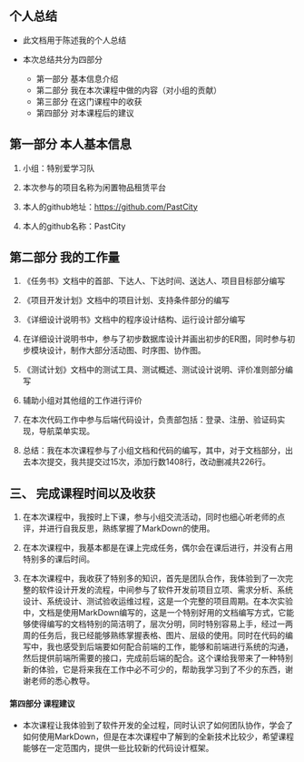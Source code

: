 ## 个人总结

- 此文档用于陈述我的个人总结

- 本次总结共分为四部分
	- 第一部分 基本信息介绍
	- 第二部分 我在本次课程中做的内容（对小组的贡献）
	- 第三部分 在这门课程中的收获
	- 第四部分 对本课程后的建议

## 第一部分 本人基本信息

1. 小组：特别爱学习队

2. 本次参与的项目名称为闲置物品租赁平台

3. 本人的github地址：https://github.com/PastCity

4. 本人的github名称：PastCity

## 第二部分 我的工作量

1. 《任务书》文档中的首部、下达人、下达时间、送达人、项目目标部分编写

2. 《项目开发计划》文档中的项目计划、支持条件部分的编写

3. 《详细设计说明书》文档中的程序设计结构、运行设计部分编写

4. 在详细设计说明书中，参与了初步数据库设计并画出初步的ER图，同时参与初步模块设计，制作大部分活动图、时序图、协作图。

5. 《测试计划》文档中的测试工具、测试概述、测试设计说明、评价准则部分编写

6. 辅助小组对其他组的工作进行评价

7. 在本次代码工作中参与后端代码设计，负责部包括：登录、注册、验证码实现，导航菜单实现。

8. 总结：我在本次课程参与了小组文档和代码的编写，其中，对于文档部分，出去本次提交，我共提交过15次，添加行数1408行，改动删减共226行。


## 三、 完成课程时间以及收获

1. 在本次课程中，我按时上下课，参与小组交流活动，同时也细心听老师的点评，并进行自我反思，熟练掌握了MarkDown的使用。

2. 在本次课程中，我基本都是在课上完成任务，偶尔会在课后进行，并没有占用特别多的课后时间。

3. 在本次课程中，我收获了特别多的知识，首先是团队合作，我体验到了一次完整的软件设计开发的流程，中间参与了软件开发前项目立项、需求分析、系统设计、系统设计、测试验收运维过程，这是一个完整的项目周期。在本次实验中，文档是使用MarkDown编写的，这是一个特别好用的文档编写方式，它能够使得编写的文档特别的简洁明了，层次分明，同时特别容易上手，经过一两周的任务后，我已经能够熟练掌握表格、图片、层级的使用。同时在代码的编写中，我也感受到后端要如何配合前端的工作，能够和前端进行系统的沟通，然后提供前端所需要的接口，完成前后端的配合。这个课给我带来了一种特别新的体验，它是将来我在工作中必不可少的，帮助我学习到了不少的东西，谢谢老师的悉心教导。

#### 第四部分 课程建议

- 本次课程让我体验到了软件开发的全过程，同时认识了如何团队协作，学会了如何使用MarkDown，但是在本次课程中了解到的全新技术比较少，希望课程能够在一定范围内，提供一些比较新的代码设计框架。